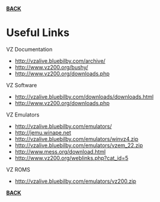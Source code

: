 **[BACK](README.md)**
# <a name="useful-links">Useful Links</a>

VZ Documentation
* http://vzalive.bluebilby.com/archive/
* http://www.vz200.org/bushy/
* http://www.vz200.org/downloads.php

VZ Software
* http://vzalive.bluebilby.com/downloads/downloads.html
* http://www.vz200.org/downloads.php

VZ Emulators
* http://vzalive.bluebilby.com/emulators/
* http://jemu.winape.net
* http://vzalive.bluebilby.com/emulators/winvz4.zip
* http://vzalive.bluebilby.com/emulators/vzem_22.zip
* http://www.mess.org/download.html
* http://www.vz200.org/weblinks.php?cat_id=5

VZ ROMS
* http://vzalive.bluebilby.com/emulators/vz200.zip

**[BACK](README.md)**
